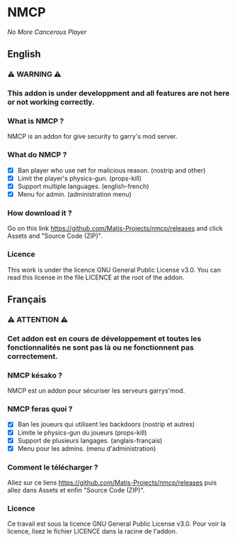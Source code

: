 # NMCP
_No More Cancerous Player_



## English

### ⚠️ WARNING ⚠️
### This addon is under developpment and all features are not here or not working correctly.

### What is NMCP ? 
NMCP is an addon for give security to garry's mod server.

### What do NMCP ?
- [x] Ban player who use net for malicious reason. (nostrip and other)
- [x] Limit the player's physics-gun. (props-kill)
- [x] Support multiple languages. (english-french)
- [x] Menu for admin. (administration menu)

### How download it ?
Go on this link https://github.com/Matis-Projects/nmcp/releases and click Assets and "Source Code (ZIP)".

### Licence
This work is under the licence GNU General Public License v3.0.
You can read this license in the file LICENCE at the root of the addon.

## Français

### ⚠️ ATTENTION ⚠️
### Cet addon est en cours de développement et toutes les fonctionnalités ne sont pas là ou ne fonctionnent pas correctement.

### NMCP késako ?
NMCP est un addon pour sécuriser les serveurs garrys'mod.

### NMCP feras quoi ?
- [x] Ban les joueurs qui utilisent les backdoors (nostrip et autres)
- [x] Limite le physics-gun du joueurs (props-kill)
- [x] Support de plusieurs langages. (anglais-français)
- [x] Menu pour les admins. (menu d'administration)

### Comment le télécharger ?
Allez sur ce liens https://github.com/Matis-Projects/nmcp/releases puis allez dans Assets et enfin "Source Code (ZIP)".

### Licence
Ce travail est sous la licence GNU General Public License v3.0.
Pour voir la licence, lisez le fichier LICENCE dans la racine de l'addon.

